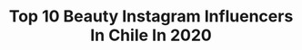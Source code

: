 ---
title: Top 10 Beauty Instagram Influencers In Chile In 2020
description: >-
  Find top beauty Instagram influencers in Chile in 2020. Most popular hashtags: #urbandecaychile #makeup #yomequedoencasa #love.
platform: Instagram
profiles:
  - username: "rachelcolinas"
    fullname: >-
      Raquel Fernandez Colinas
    location: "Chile"
    followers: 3220
    engagement: 2585
    commentsToLikes: 0.444924
    avatar: "https://scontent-lhr8-1.cdninstagram.com/v/t51.2885-19/s320x320/80615551_2084439461658590_2815782491992883200_n.jpg?_nc_ht=scontent-lhr8-1.cdninstagram.com&_nc_ohc=tt087CpqZz4AX-6eUrS&oh=7b1abae1aeecc95191979001781347e0&oe=5EBC0050"
    verified: false
    hashtags: "#style, #outfitoftheday, #oitfitideas, #styleinspo"
  - username: "pascalealvo_makeup"
    fullname: >-
      Pascale Alvo Makeup
    location: "Chile"
    followers: 19246
    engagement: 331
    commentsToLikes: 0.151667
    avatar: "https://scontent-lhr8-1.cdninstagram.com/v/t51.2885-19/s320x320/50165325_540477563100714_2820547771092697088_n.jpg?_nc_ht=scontent-lhr8-1.cdninstagram.com&_nc_ohc=q4LP-m238mkAX9xMa3D&oh=dfa1e09e61289446569acf893c6ad0f2&oe=5EBA875E"
    verified: false
    hashtags: "#maquillaje, #inbeautmag, #nyxcosmeticschile, #maccosmeticschile"
  - username: "nicoputz"
    fullname: >-
      Nicole Putz
    location: "Chile"
    followers: 174227
    engagement: 435
    commentsToLikes: 0.011086
    avatar: "https://scontent-ams4-1.cdninstagram.com/v/t51.2885-19/s320x320/35575241_1729507557116542_6818173390268923904_n.jpg?_nc_ht=scontent-ams4-1.cdninstagram.com&_nc_ohc=jQkaY1qb75QAX9sCaxF&oh=5233444cbfa432c70f8bb8bc4403da50&oe=5EB7858A"
    verified: true
    hashtags: "#goodgirlcarolinaherrera, #veranoensantiago, #8m, #36weeks"
  - username: "carlagasic"
    fullname: >-
      Carla Gasic
    location: "Chile"
    followers: 38536
    engagement: 218
    commentsToLikes: 0.109969
    avatar: "https://scontent-lht6-1.cdninstagram.com/v/t51.2885-19/s320x320/20905587_449481772117965_4798049975160274944_a.jpg?_nc_ht=scontent-lht6-1.cdninstagram.com&_nc_ohc=Mrkn6VYvk-gAX8fnOCU&oh=7c7cdf20f2deaa431be53a3803d40654&oe=5EB8EFA3"
    verified: false
    hashtags: "#prostheticsmakeup, #wigs, #simecuidotecuido, #cuidadosdelapiel"
  - username: "amandalondra"
    fullname: >-
      𝑨𝒎𝒂𝒏𝒅𝒂 𝑻𝒆𝒍𝒐́ 𝑴𝒂𝒓𝒕𝒊́🗽
    location: "Chile"
    followers: 157872
    engagement: 403
    commentsToLikes: 0.008558
    avatar: "https://scontent-ams4-1.cdninstagram.com/v/t51.2885-19/s320x320/91120107_1134406920250878_3393335819551899648_n.jpg?_nc_ht=scontent-ams4-1.cdninstagram.com&_nc_ohc=KHZp6AuEHJ8AX_KJLTF&oh=b39f4f70dbcf307dfa8c07d1ff652592&oe=5EBAC319"
    verified: false
    hashtags: "#mesientobien, #mesiento, #dembow, #cositavuelve"
  - username: "josefinariadic"
    fullname: >-
      ᴊᴏsᴇғɪɴᴀ ʀɪᴀᴅɪ
    location: "Chile"
    followers: 5820
    engagement: 932
    commentsToLikes: 0.015613
    avatar: "https://scontent-lhr8-1.cdninstagram.com/v/t51.2885-19/s320x320/91087894_201047711345638_5563133055310233600_n.jpg?_nc_ht=scontent-lhr8-1.cdninstagram.com&_nc_ohc=IkLlug9m1PwAX9Ayfax&oh=6bea66a9493552fb2f9f0618a60483d4&oe=5EB8E65D"
    verified: false
    hashtags: "#couplemoments, #summer2020, #couplegoals, #huilohuilo"
  - username: "queandaibonita"
    fullname: >-
      ELENA ♥ Cruelty Free Blogger
    location: "Chile"
    followers: 37255
    engagement: 584
    commentsToLikes: 0.062786
    avatar: "https://scontent-lhr8-1.cdninstagram.com/v/t51.2885-19/s320x320/83441819_185937965845346_8832842390185181184_n.jpg?_nc_ht=scontent-lhr8-1.cdninstagram.com&_nc_ohc=_ZwTidZfnSgAX-vjpvE&oh=562cc84ad0a2fb400ccacf49abee8653&oe=5EBA6B79"
    verified: false
    hashtags: "#theoildrops, #maquillajecrueltyfree, #urbandecayespa, #heterochromia"
  - username: "consultoradeimagen"
    fullname: >-
      IsisMiralles/ConsultoraImagen
    location: "Chile"
    followers: 41914
    engagement: 144
    commentsToLikes: 0.204980
    avatar: "https://scontent-ams4-1.cdninstagram.com/v/t51.2885-19/s320x320/80383760_1080544265611412_2022898105715785728_n.jpg?_nc_ht=scontent-ams4-1.cdninstagram.com&_nc_ohc=JpWyY6whknkAX8wZMG3&oh=7c71da63daf249d2e28a6046eebb8f53&oe=5EB028C2"
    verified: false
    hashtags: "#summer, #styletips, #8m2020, #instagramvsreallife"
  - username: "nicoledegiorgis"
    fullname: >-
      ➖Nico DGR➖Maquillaje➖Peinados➖
    location: "Chile"
    followers: 99329
    engagement: 329
    commentsToLikes: 0.046011
    avatar: "https://scontent-lht6-1.cdninstagram.com/v/t51.2885-19/s320x320/60789295_2496313360388144_517122424739725312_n.jpg?_nc_ht=scontent-lht6-1.cdninstagram.com&_nc_ohc=EoCwUyrmMDIAX8bKOw8&oh=86c74b34b76404286070eddc523cc7eb&oe=5EBAAB4A"
    verified: false
    hashtags: "#novias, #since2011, #weddingmode, #santiselmandegiorgis"
  - username: "eluniverso.defran"
    fullname: >-
      ☆ FRAN ☆
    location: "Chile"
    followers: 40912
    engagement: 860
    commentsToLikes: 0.021453
    avatar: "https://scontent-lga3-1.cdninstagram.com/v/t51.2885-19/s320x320/84632461_694386211098716_8549759274639687680_n.jpg?_nc_ht=scontent-lga3-1.cdninstagram.com&_nc_ohc=nX7c3xGZdQQAX_-N9G2&oh=9b058d4cd09bfe3301bcba8762254262&oe=5EBB7250"
    verified: false
    hashtags: "#summermakeup, #funday, #maquillajefacil, #santa"
---